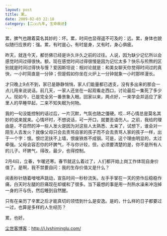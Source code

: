 ```yaml
---
layout: post
title: 累…
date: 2009-02-03 22:18
category: [二○○九年, 生命痕迹]
---
```

累，脾气也跟着莫名其妙的：坏。累，时间也显得遥不可及的：远。累，身体也貌似随行应景的：强。累，有时是心，有时是身，又有时，身心俱疲。

昨天，就连今天，都仿佛已经是许久许久之前的过往。人说，因为缺少记忆所以会感觉时间过得很快。额，现在感觉时间过得很慢是因为记忆太多？快乐与煎熬的区别就是时间过得快与慢？爱因斯坦说：相对论就是：和美女聊天你觉得时间过的真快，一小时简直是一分钟；但是假如你坐在火炉上一分钟就象一小时那样漫长。

才只晚上9点不到，家已是静静悄悄，家人们能量都已透支，没有多出来的那会一点儿用来说说话。前几天，一家人还坐在一起观看走西口，讨论最后一集死了多少人。现如今，已是完全另一番景象入眼。回家以来，两点好，一来学会并适应了家里人的早睡早起，二来不知失眠为何物。

我的一句没能控制的话过后，一片沉默，气氛也随之僵硬。哎…坏心情总是莫名其妙的说来就来。心情坏时，不想说话，可一开口，就要恶语伤人。之前，我给的理由是，不自然的冲一些人发火是因为对这些人太熟悉、太亲了，试想下，谁会对一陌生人去发火？就像父母只会去责骂自家的孩子而不会去责骂人家的孩子一样，出于一个字：恨。恨烂泥扶不上墙，恨废铁炼不成钢。可是，这个理由明显的，太过牵强。父母会容忍你的坏脾气，不与你计较，但，必须要清楚的是，你不是所有人的儿子。坏脾气，得改，最少，也得控制。

2月4曰，立春，乍暖还寒。春节就这么着过了，人们都开始上岗工作体现自身价值了。是啊，我不禁要自问：我的生存价值又是什么？

闹表秒针随着噌噌声跳动，宣告时间一秒秒流失。左手手掌在一天的劳作后稳稳作痛，白天时左腿的巨痛现在却缓和了很多。当下最想的事是用一剂热水澡来冲泡掉一身的汗与伤，然后睡到自然醒。

只有在亲历了辛累之后才能真切的领悟到什么是安逸。是的，什么样的日子都要过一过，也算是多样的人生经历？

累，也好。

<a href="http://i.lvshiminglu.com/">尘世客博客</a>：<a href="http://i.lvshiminglu.com/">http://i.lvshiminglu.com/</a>

